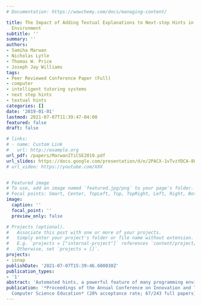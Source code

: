 ```yaml
---
# Documentation: https://wowchemy.com/docs/managing-content/

title: The Impact of Adding Textual Explanations to Next-step Hints in a Novice Programming
  Environment
subtitle: ''
summary: ''
authors:
- Samiha Marwan
- Nicholas Lytle
- Thomas W. Price
- Joseph Jay Williams
tags:
- Peer Reviewed Conference Paper (Full)
- computer
- intelligent tutoring systems
- next step hints
- textual hints
categories: []
date: '2019-01-01'
lastmod: 2021-07-07T11:39:47-04:00
featured: false
draft: false

# links:
# - name: Custom Link
#   url: http://example.org
url_pdf: /papers/MarwanITiCSE2019.pdf
url_slides: https://docs.google.com/presentation/d/e/2PACX-1vTvzYDCA-8UrbiQwYh_Cx5xhyWk8LBvg-9X0pKyUtyg1kgTLBpkBwsx77Z0kdVW1Q/pub?start=false&loop=false&delayms=5000&slide=id.p36
# url_video: https://youtube.com/XXX


# Featured image
# To use, add an image named `featured.jpg/png` to your page's folder.
# Focal points: Smart, Center, TopLeft, Top, TopRight, Left, Right, BottomLeft, Bottom, BottomRight.
image:
  caption: ''
  focal_point: ''
  preview_only: false

# Projects (optional).
#   Associate this post with one or more of your projects.
#   Simply enter your project's folder or file name without extension.
#   E.g. `projects = ["internal-project"]` references `content/project/deep-learning/index.md`.
#   Otherwise, set `projects = []`.
projects:
- isnap
publishDate: '2021-07-07T15:39:46.600030Z'
publication_types:
- '1'
abstract: 'Automated hints, a powerful feature of many programming envi- ronments, have been shown to improve students’ performance and learning. New methods for generating these hints use historical data, allowing them to scale easily to new classrooms and contexts. These scalable methods often generate next-step, code hints that suggest a single edit for the student to make to their code. However, while these code hints tell the student what to do, they do not explain why, which can make these hints hard to interpret and decrease students’ trust in their helpfulness. In this work, we augmented code hints by adding adaptive, textual explanations in a block-based, novice programming environment. We evaluated their impact in two controlled studies with novice learners to in- vestigate how our results generalize to different populations. We measured the impact of textual explanations on novices’ program- ming performance. We also used quantitative analysis of log data, self-explanation prompts, and frequent feedback surveys to evaluate novices’ understanding and perception of the hints throughout the learning process. Our results showed that novices perceived hints with explanations as significantly more relevant and inter- pretable than those without explanations, and were also better able to connect these hints to their code and the assignment. However, we found little difference in novices’ performance. Our results suggest that explanations have the potential to make code hints more useful, but it is unclear whether this translates into better overall performance and learning.'
publication: '*Proceedings of the Annual Conference on Innovation and Technology in
  Computer Science Education* (28% acceptance rate; 67/243 full papers)'
---
```

